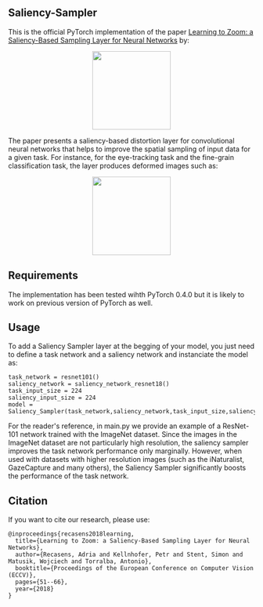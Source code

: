 ## Saliency-Sampler
This is the official PyTorch implementation of the paper [Learning to Zoom: a Saliency-Based Sampling Layer for Neural Networks](https://arxiv.org/abs/1809.03355) by: 

<div align="center">
<img src="https://raw.githubusercontent.com/recasens/Saliency-Sampler/master/images/author_list.png" height="160px">
</div>


The paper presents a saliency-based distortion layer for convolutional neural networks that helps to improve the spatial sampling of input data for a given task. For instance, for the eye-tracking task and the fine-grain classification task, the layer produces deformed images such as:

<div align="center">
<img src="https://raw.githubusercontent.com/recasens/Saliency-Sampler/master/images/augmentation_image.png" height="160px">
</div>


## Requirements
The implementation has been tested wihth PyTorch 0.4.0 but it is likely to work on previous version of PyTorch as well. 

## Usage
To add a Saliency Sampler layer at the begging of your model, you just need to define a task network and a saliency network and instanciate the model as:
```
task_network = resnet101()
saliency_network = saliency_network_resnet18()
task_input_size = 224
saliency_input_size = 224
model = Saliency_Sampler(task_network,saliency_network,task_input_size,saliency_input_size)
```
For the reader's reference, in main.py we provide an example of a ResNet-101 network trained with the ImageNet dataset. Since the images in the ImageNet dataset are not particularly high resolution, the saliency sampler improves the task network performance only marginally. However, when used with datasets with higher resolution images (such as the iNaturalist, GazeCapture and many others), the Saliency Sampler significantly boosts the performance of the task network.

## Citation
If you want to cite our research, please use:
```
@inproceedings{recasens2018learning,
  title={Learning to Zoom: a Saliency-Based Sampling Layer for Neural Networks},
  author={Recasens, Adria and Kellnhofer, Petr and Stent, Simon and Matusik, Wojciech and Torralba, Antonio},
  booktitle={Proceedings of the European Conference on Computer Vision (ECCV)},
  pages={51--66},
  year={2018}
}
```
